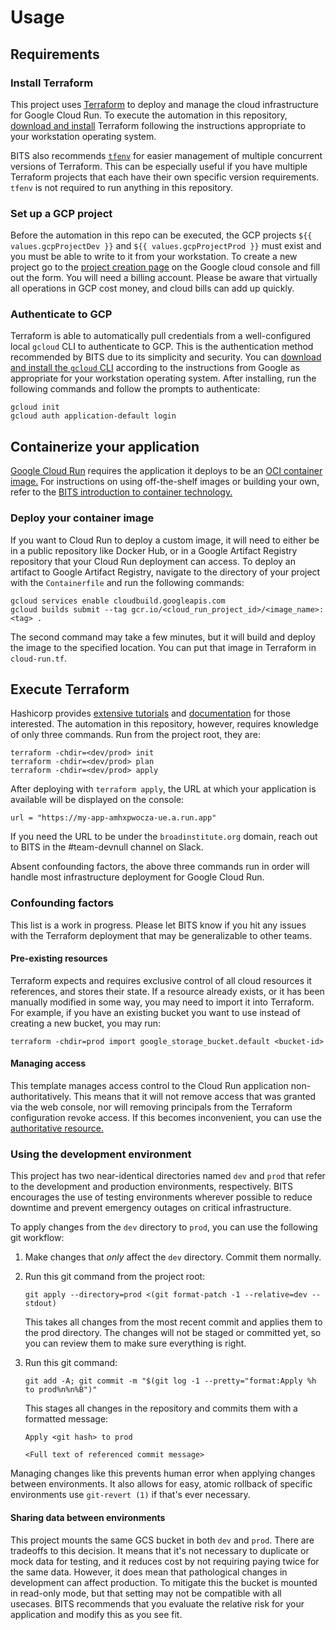# Usage

## Requirements

### Install Terraform

This project uses [Terraform](https://www.terraform.io/) to deploy and manage
the cloud infrastructure for Google Cloud Run. To execute the automation in this
repository,
[download and install](https://developer.hashicorp.com/terraform/install)
Terraform following the instructions appropriate to your workstation operating
system.

BITS also recommends [`tfenv`](https://github.com/tfutils/tfenv) for easier
management of multiple concurrent versions of Terraform. This can be especially
useful if you have multiple Terraform projects that each have their own specific
version requirements. `tfenv` is not required to run anything in this
repository.

### Set up a GCP project

Before the automation in this repo can be executed, the GCP projects
`${{ values.gcpProjectDev }}` and `${{ values.gcpProjectProd }}` must exist and
you must be able to write to it from your workstation. To create a new project
go to the
[project creation page](https://console.cloud.google.com/projectcreate) on the
Google cloud console and fill out the form. You will need a billing account.
Please be aware that virtually all operations in GCP cost money, and cloud bills
can add up quickly.

### Authenticate to GCP

Terraform is able to automatically pull credentials from a well-configured local
`gcloud` CLI to authenticate to GCP. This is the authentication method
recommended by BITS due to its simplicity and security. You can
[download and install the `gcloud` CLI](https://cloud.google.com/sdk/docs/install)
according to the instructions from Google as appropriate for your workstation
operating system. After installing, run the following commands and follow the
prompts to authenticate:

```Shell
gcloud init
gcloud auth application-default login
```

## Containerize your application

[Google Cloud Run](https://cloud.google.com/run/docs/overview/what-is-cloud-run)
requires the application it deploys to be an
[OCI container image.](https://opencontainers.org/about/overview/) For
instructions on using off-the-shelf images or building your own, refer to the
[BITS introduction to container technology.](https://backstage.broadinstitute.org/docs/default/component/disco-docs/using-containers/)

### Deploy your container image

If you want to Cloud Run to deploy a custom image, it will need to either be in
a public repository like Docker Hub, or in a Google Artifact Registry repository
that your Cloud Run deployment can access. To deploy an artifact to Google
Artifact Registry, navigate to the directory of your project with the
`Containerfile` and run the following commands:

```Shell
gcloud services enable cloudbuild.googleapis.com
gcloud builds submit --tag gcr.io/<cloud_run_project_id>/<image_name>:<tag> .
```

The second command may take a few minutes, but it will build and deploy the
image to the specified location. You can put that image in Terraform in
`cloud-run.tf`.

## Execute Terraform

Hashicorp provides
[extensive tutorials](https://developer.hashicorp.com/terraform/tutorials/gcp-get-started/infrastructure-as-code)
and [documentation](https://developer.hashicorp.com/terraform/docs) for those
interested. The automation in this repository, however, requires knowledge of
only three commands. Run from the project root, they are:

```Shell
terraform -chdir=<dev/prod> init
terraform -chdir=<dev/prod> plan
terraform -chdir=<dev/prod> apply
```

After deploying with `terraform apply`, the URL at which your application is
available will be displayed on the console:

```HCL
url = "https://my-app-amhxpwocza-ue.a.run.app"
```

If you need the URL to be under the `broadinstitute.org` domain, reach out to
BITS in the #team-devnull channel on Slack.

Absent confounding factors, the above three commands run in order will handle
most infrastructure deployment for Google Cloud Run.

### Confounding factors

This list is a work in progress. Please let BITS know if you hit any issues with
the Terraform deployment that may be generalizable to other teams.

#### Pre-existing resources

Terraform expects and requires exclusive control of all cloud resources it
references, and stores their state. If a resource already exists, or it has been
manually modified in some way, you may need to import it into Terraform. For
example, if you have an existing bucket you want to use instead of creating a
new bucket, you may run:

```Shell
terraform -chdir=prod import google_storage_bucket.default <bucket-id>
```

#### Managing access

This template manages access control to the Cloud Run application
non-authoritatively. This means that it will not remove access that was granted
via the web console, nor will removing principals from the Terraform
configuration revoke access. If this becomes inconvenient, you can use the
[authoritative resource.](https://registry.terraform.io/providers/hashicorp/google/latest/docs/resources/iap_web_cloud_run_service_iam)

### Using the development environment

This project has two near-identical directories named `dev` and `prod` that
refer to the development and production environments, respectively. BITS
encourages the use of testing environments wherever possible to reduce downtime
and prevent emergency outages on critical infrastructure.

To apply changes from the `dev` directory to `prod`, you can use the following
git workflow:

1. Make changes that _only_ affect the `dev` directory. Commit them normally.
1. Run this git command from the project root:

   ```Shell
   git apply --directory=prod <(git format-patch -1 --relative=dev --stdout)
   ```

   This takes all changes from the most recent commit and applies them to the
   prod directory. The changes will not be staged or committed yet, so you can
   review them to make sure everything is right.

1. Run this git command:

   ```Shell
   git add -A; git commit -m "$(git log -1 --pretty="format:Apply %h to prod%n%n%B")"
   ```

   This stages all changes in the repository and commits them with a formatted
   message:

   ```Text
   Apply <git hash> to prod

   <Full text of referenced commit message>
   ```

Managing changes like this prevents human error when applying changes between
environments. It also allows for easy, atomic rollback of specific environments
use `git-revert (1)` if that's ever necessary.

#### Sharing data between environments

This project mounts the same GCS bucket in both `dev` and `prod`. There are
tradeoffs to this decision. It means that it's not necessary to duplicate or
mock data for testing, and it reduces cost by not requiring paying twice for the
same data. However, it does mean that pathological changes in development can
affect production. To mitigate this the bucket is mounted in read-only mode, but
that setting may not be compatible with all usecases. BITS recommends that you
evaluate the relative risk for your application and modify this as you see fit.
